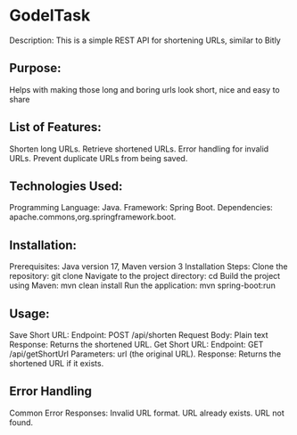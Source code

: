 # GodelTask
Description:
This is a simple REST API for shortening URLs, similar to Bitly

## Purpose:
Helps with making those long and boring urls look short, nice and easy to share

## List of Features:
Shorten long URLs.
Retrieve shortened URLs.
Error handling for invalid URLs.
Prevent duplicate URLs from being saved.

## Technologies Used:
Programming Language: Java.
Framework: Spring Boot.
Dependencies: apache.commons,org.springframework.boot.

## Installation:
Prerequisites: Java version 17, Maven version 3 
Installation Steps:
Clone the repository:
git clone <repository-url>
Navigate to the project directory:
cd <project-directory>
Build the project using Maven:
mvn clean install
Run the application:
mvn spring-boot:run

## Usage:
Save Short URL:
Endpoint: POST /api/shorten
Request Body:
Plain text
Response: Returns the shortened URL.
Get Short URL:
Endpoint: GET /api/getShortUrl
Parameters: url (the original URL).
Response: Returns the shortened URL if it exists.

## Error Handling
Common Error Responses:
Invalid URL format.
URL already exists.
URL not found.
